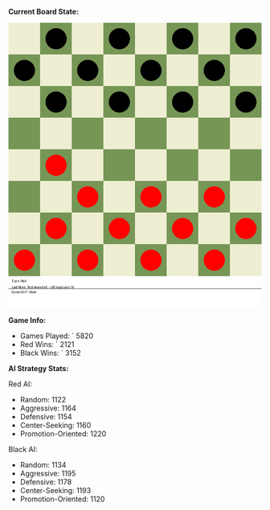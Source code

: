
**Current Board State:**  
<!-- START_GIF -->
![Checkers Game](./checkers_game.gif)
<!-- END_GIF -->

**Game Info:**  
- Games Played: `<!-- GAMES_PLAYED --> 5820
- Red Wins: `<!-- RED_WINS --> 2121
- Black Wins: `<!-- BLACK_WINS --> 3152

<!-- AI_STATS -->
**AI Strategy Stats:**

Red AI:
- Random: 1122
- Aggressive: 1164
- Defensive: 1154
- Center-Seeking: 1160
- Promotion-Oriented: 1220

Black AI:
- Random: 1134
- Aggressive: 1195
- Defensive: 1178
- Center-Seeking: 1193
- Promotion-Oriented: 1120
